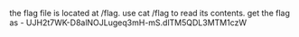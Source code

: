  the flag file is located at /flag.
 use cat /flag to read its contents.
 get the flag as - UJH2t7WK-D8alNOJLugeq3mH-mS.dlTM5QDL3MTM1czW
